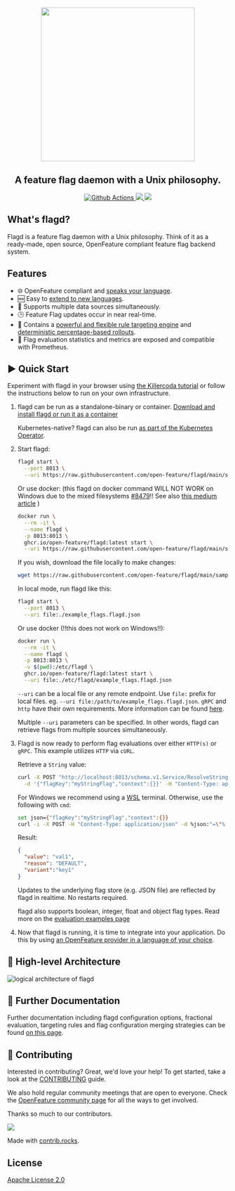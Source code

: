 <!-- markdownlint-disable MD033 -->
<h1 align="center">
  <img src="images/flagD.png" width="350px;" >
</h1>

<h2 align="center">A feature flag daemon with a Unix philosophy.</h2>

<p align="center">
  <a href="https://github.com/open-feature/flagd/actions">
    <img src="https://github.com/open-feature/flagd/actions/workflows/build.yaml/badge.svg" alt="Github Actions">
  </a>
  <a href="https://goreportcard.com/report/github.com/open-feature/flagd">
    <img src="https://goreportcard.com/badge/github.com/open-feature/flagd">
  </a>
  <a href="https://killercoda.com/open-feature/scenario/flagd-demo">
    <img src="https://img.shields.io/badge/Killercoda-Interactive%20Demo-blue">
  </a>
</p>

<!-- markdownlint-enable MD033 -->

## What's flagd?

Flagd is a feature flag daemon with a Unix philosophy. Think of it as a ready-made, open source, OpenFeature compliant feature flag backend system.

## Features

- 🌐 OpenFeature compliant and [speaks your language](docs/usage/flagd_providers.md).
- 🆕 Easy to [extend to new languages](docs/other_resources/creating_providers.md).
- 🔄 Supports multiple data sources simultaneously.
- 🕒 Feature Flag updates occur in near real-time.
- 💪 Contains a [powerful and flexible rule targeting engine](docs/configuration/reusable_targeting_rules.md) and [deterministic percentage-based rollouts](docs/configuration/fractional_evaluation.md).
- 🔦 Flag evaluation statistics and metrics are exposed and compatible with Prometheus.

## ▶️ Quick Start

Experiment with flagd in your browser using [the Killercoda tutorial](https://killercoda.com/open-feature/scenario/flagd-demo) or follow the instructions below to run on your own infrastructure.

1. flagd can be run as a standalone-binary or container. [Download and install flagd or run it as a container](docs/usage/installation_options.md)

   Kubernetes-native? flagd can also be run [as part of the Kubernetes Operator](https://github.com/open-feature/open-feature-operator).

2. Start flagd:

    ```sh
    flagd start \
      --port 8013 \
      --uri https://raw.githubusercontent.com/open-feature/flagd/main/samples/example_flags.flagd.json
    ```

    Or use docker:
   (this flagd on docker command WILL NOT WORK on Windows due to the mixed filesystems [#8479](https://github.com/docker/for-win/issues/8479)!! See also [this medium article](https://levelup.gitconnected.com/docker-desktop-on-wsl2-the-problem-with-mixing-file-systems-a8b5dcd79b22) )

    ```sh
    docker run \
      --rm -it \
      --name flagd \
      -p 8013:8013 \
      ghcr.io/open-feature/flagd:latest start \
      --uri https://raw.githubusercontent.com/open-feature/flagd/main/samples/example_flags.flagd.json
    ```

    If you wish, download the file locally to make changes:

    ```sh
    wget https://raw.githubusercontent.com/open-feature/flagd/main/samples/example_flags.flagd.json
    ```

    In local mode, run flagd like this:

    ```sh
    flagd start \
      --port 8013 \
      --uri file:./example_flags.flagd.json
    ```

    Or use docker (!!this does not work on Windows!!):

    ```sh
    docker run \
      --rm -it \
      --name flagd \
      -p 8013:8013 \
      -v $(pwd):/etc/flagd \
      ghcr.io/open-feature/flagd:latest start \
      --uri file:./etc/flagd/example_flags.flagd.json
    ```

    `--uri` can be a local file or any remote endpoint. Use `file:` prefix for local files. eg. `--uri file:/path/to/example_flags.flagd.json`. `gRPC` and `http` have their own requirements. More information can be found [here](docs/configuration/configuration.md#uri-patterns).

    Multiple `--uri` parameters can be specified. In other words, flagd can retrieve flags from multiple sources simultaneously.

3. Flagd is now ready to perform flag evaluations over either `HTTP(s)` or `gRPC`. This example utilizes `HTTP` via `cURL`.

    Retrieve a `String` value:

    ```sh
    curl -X POST "http://localhost:8013/schema.v1.Service/ResolveString" \
      -d '{"flagKey":"myStringFlag","context":{}}' -H "Content-Type: application/json"
    ```

   For Windows we recommend using a [WSL](https://learn.microsoft.com/en-us/windows/wsl/install) terminal.
   Otherwise, use the following with `cmd`:

    ```sh
    set json={"flagKey":"myStringFlag","context":{}}
    curl -i -X POST -H "Content-Type: application/json" -d %json:"=\"% "localhost:8013/schema.v1.Service/ResolveString"
    ```

    Result:

    ```json
    {
      "value": "val1",
      "reason": "DEFAULT",
      "variant":"key1"
    }
    ```

    Updates to the underlying flag store (e.g. JSON file) are reflected by flagd in realtime. No restarts required.

    flagd also supports boolean, integer, float and object flag types. Read more on the [evaluation examples page](docs/usage/evaluation_examples.md)

4. Now that flagd is running, it is time to integrate into your application. Do this by using [an OpenFeature provider in a language of your choice](https://github.com/open-feature/flagd/blob/main/docs/usage/flagd_providers.md).

## 📐 High-level Architecture

![logical architecture of flagd](docs/images/flagd-logical-architecture.jpg "High level, logical architecture of flagd")

## 📝 Further Documentation

Further documentation including flagd configuration options, fractional evaluation, targeting rules and flag configuration merging strategies can be found [on this page](docs/README.md).

## 🫶 Contributing

Interested in contributing? Great, we'd love your help! To get started, take a look at the [CONTRIBUTING](CONTRIBUTING.md) guide.

We also hold regular community meetings that are open to everyone.
Check the [OpenFeature community page](https://openfeature.dev/community/) for all the ways to get involved.

Thanks so much to our contributors.

<!-- markdownlint-disable MD033 -->
<a href="https://github.com/open-feature/flagd/graphs/contributors">
  <img src="https://contrib.rocks/image?repo=open-feature/flagd" />
</a>
<!-- markdownlint-enable MD033 -->

Made with [contrib.rocks](https://contrib.rocks).

## License

[Apache License 2.0](LICENSE)
